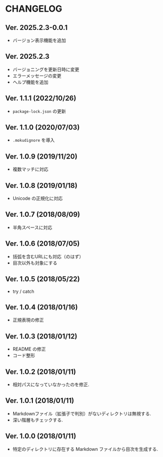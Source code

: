 # CHANGELOG

## Ver. 2025.2.3-0.0.1

- バージョン表示機能を追加

## Ver. 2025.2.3

- バージョニングを更新日時に変更
- エラーメッセージの変更
- ヘルプ機能を追加

## Ver. 1.1.1 (2022/10/26)

- `package-lock.json` の更新

## Ver. 1.1.0 (2020/07/03)

- `.mokudignore` を導入

## Ver. 1.0.9 (2019/11/20)

- 複数マッチに対応

## Ver. 1.0.8 (2019/01/18)

- Unicode の正規化に対応

## Ver. 1.0.7 (2018/08/09)

- 半角スペースに対応

## Ver. 1.0.6 (2018/07/05)

- 括弧を含むURLにも対応（のはず）
- 目次以外も対象にする

## Ver. 1.0.5 (2018/05/22)

- try / catch

## Ver. 1.0.4 (2018/01/16)

- 正規表現の修正

## Ver. 1.0.3 (2018/01/12)

- README の修正
- コード整形

## Ver. 1.0.2 (2018/01/11)

- 相対パスになっていなかったのを修正.

## Ver. 1.0.1 (2018/01/11)

- Markdownファイル（拡張子で判別）がないディレクトリは無視する.
- 深い階層もチェックする.

## Ver. 1.0.0 (2018/01/11)

- 特定のディレクトリに存在する Markdown ファイルから目次を生成する.
